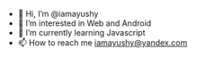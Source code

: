- 👋 Hi, I’m @iamayushy
- 👀 I’m interested in Web and Android
- 🌱 I’m currently learning Javascript
- 📫 How to reach me iamayushy@yandex.com

<!---
iamayushy/iamayushy is a ✨ special ✨ repository because its `README.md` (this file) appears on your GitHub profile.
You can click the Preview link to take a look at your changes.
--->
